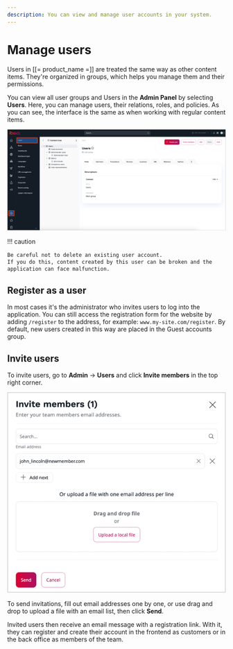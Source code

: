 ```yaml
---
description: You can view and manage user accounts in your system.
---
```


# Manage users

Users in [[= product_name =]] are treated the same way as other content items.
They're organized in groups, which helps you manage them and their permissions.

You can view all user groups and Users in the **Admin Panel** by selecting **Users**.
Here, you can manage users, their relations, roles, and policies.
As you can see, the interface is the same as when working with regular content items.


![Users section](img/users_section.png)

!!! caution

    Be careful not to delete an existing user account.
    If you do this, content created by this user can be broken and the application can face malfunction.

## Register as a user

In most cases it's the administrator who invites users to log into the application.
You can still access the registration form for the website by adding `/register`
to the address, for example: `www.my-site.com/register`.
By default, new users created in this way are placed in the Guest accounts group.

## Invite users

To invite users, go to **Admin** -> **Users** and click **Invite members** in the top right corner.

![Inviting users](img/users_invitation.png)

To send invitations, fill out email addresses one by one,
or use drag and drop to upload a file with an email list, then click **Send**.

Invited users then receive an email message with a registration link.
With it, they can register and create their account
in the frontend as customers or in the back office as members of the team.

